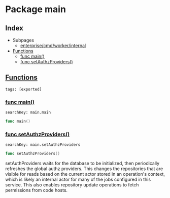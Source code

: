 # Package main

## Index

* Subpages
  * [enterprise/cmd/worker/internal](worker/internal.md)
* [Functions](#func)
    * [func main()](#main)
    * [func setAuthzProviders()](#setAuthzProviders)


## <a id="func" href="#func">Functions</a>

```
tags: [exported]
```

### <a id="main" href="#main">func main()</a>

```
searchKey: main.main
```

```Go
func main()
```

### <a id="setAuthzProviders" href="#setAuthzProviders">func setAuthzProviders()</a>

```
searchKey: main.setAuthzProviders
```

```Go
func setAuthzProviders()
```

setAuthProviders waits for the database to be initialized, then periodically refreshes the global authz providers. This changes the repositories that are visible for reads based on the current actor stored in an operation's context, which is likely an internal actor for many of the jobs configured in this service. This also enables repository update operations to fetch permissions from code hosts. 

